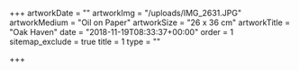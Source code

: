 +++
artworkDate = ""
artworkImg = "/uploads/IMG_2631.JPG"
artworkMedium = "Oil on Paper"
artworkSize = "26 x 36 cm"
artworkTitle = "Oak Haven"
date = "2018-11-19T08:33:37+00:00"
order = 1
sitemap_exclude = true
title = 1
type = ""

+++

